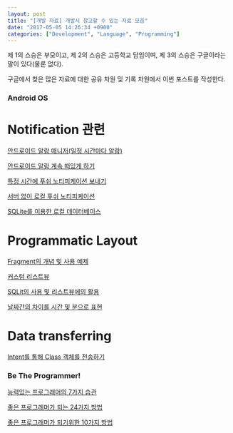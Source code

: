 ```yaml
---
layout: post
title: "[개발 자료] 개발시 참고할 수 있는 자료 모음"
date: "2017-05-05 14:26:34 +0900"
categories: ["Development", "Language", "Programming"]
---
```


제 1의 스승은 부모이고, 제 2의 스승은 고등학교 담임이며, 제 3의 스승은 구글이라는 말이 있다(물론 없다).

구글에서 찾은 많은 자료에 대한 공유 차원 및 기록 차원에서 이번 포스트를 작성한다.

### Android OS
# Notification 관련
[안드로이드 알람 매니저(일정 시간마다 알람)](http://doraeul.tistory.com/73)

[안드로이드 알람 계속 떠있게 하기](http://doraeul.tistory.com/72)

[특정 시간에 푸쉬 노티피케이션 보내기](http://kwongyo.tistory.com/m/5)

[서버 없이 로컬 푸쉬 노티피케이션](http://kwongyo.tistory.com/m/4)

[SQLite를 이용한 로컬 데이터베이스](http://hatti.tistory.com/entry/안드로이드-SQLite를-이용한-database-생성)

# Programmatic Layout

[Fragment의 개념 및 사용 예제](http://kkangeva.tistory.com/m/48)

[커스텀 리스트뷰](http://recipes4dev.tistory.com/m/43)

[SQLit의 사용 및 리스트뷰에의 활용](http://m.blog.naver.com/akj61300/80132087026)

[날짜간의 차이를 시간 및 분으로 표현](http://neoroid.tistory.com/m/entry/Android-날짜간의-차를-시간과-분으로-나타내기)

# Data transferring
[Intent를 통해 Class 객체를 전송하기](https://medium.com/@henen/%EB%B9%A0%EB%A5%B4%EA%B2%8C-%EB%B0%B0%EC%9A%B0%EB%8A%94-%EC%95%88%EB%93%9C%EB%A1%9C%EC%9D%B4%EB%93%9C-intent-4-%EB%82%B4%EA%B0%80-%EB%A7%8C%EB%93%A0-class%EB%A5%BC-%EC%A0%84%EC%86%A1-serializable-%EC%9D%B4%EC%9A%A9-5fddf7e3c730)

### Be The Programmer!
[능력있는 프로그래머의 7가지 습관](http://www.itworld.co.kr/news/95035)

[좋은 프로그래머가 되는 24가지 방법](http://www.cnet.co.kr/view/9411)

[좋은 프로그래머가 되기위한 10가지 방법](http://fishpoint.tistory.com/1115)
